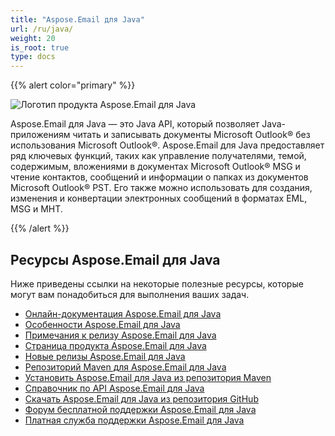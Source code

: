```yaml
---
title: "Aspose.Email для Java"
url: /ru/java/
weight: 20
is_root: true
type: docs
---
```


{{% alert color="primary" %}}

![Логотип продукта Aspose.Email для Java](home_1.png)

Aspose.Email для Java — это Java API, который позволяет Java-приложениям читать и записывать документы Microsoft Outlook® без использования Microsoft Outlook®. Aspose.Email для Java предоставляет ряд ключевых функций, таких как управление получателями, темой, содержимым, вложениями в документах Microsoft Outlook® MSG и чтение контактов, сообщений и информации о папках из документов Microsoft Outlook® PST. Его также можно использовать для создания, изменения и конвертации электронных сообщений в форматах EML, MSG и MHT.

{{% /alert %}}

## **Ресурсы Aspose.Email для Java**

Ниже приведены ссылки на некоторые полезные ресурсы, которые могут вам понадобиться для выполнения ваших задач.

- [Онлайн-документация Aspose.Email для Java](/email/java/)
- [Особенности Aspose.Email для Java](/email/java/features-overview/)
- [Примечания к релизу Aspose.Email для Java](https://releases.aspose.com/email/java/release-notes/)
- [Страница продукта Aspose.Email для Java](https://products.aspose.com/email/ru/java)
- [Новые релизы Aspose.Email для Java](https://releases.aspose.com/email/java/)
- [Репозиторий Maven для Aspose.Email для Java](https://releases.aspose.com/java/repo/com/aspose/aspose-email/)
- [Установить Aspose.Email для Java из репозитория Maven](/email/java/installation/)
- [Справочник по API Aspose.Email для Java](https://apireference.aspose.com/email/java)
- [Скачать Aspose.Email для Java из репозитория GitHub](https://github.com/aspose-email/Aspose.Email-for-Java)
- [Форум бесплатной поддержки Aspose.Email для Java](https://forum.aspose.com/c/email/12)
- [Платная служба поддержки Aspose.Email для Java](https://helpdesk.aspose.com/)
